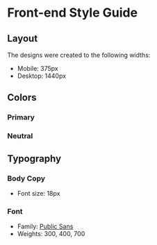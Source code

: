 # Front-end Style Guide

## Layout

The designs were created to the following widths:

- Mobile: 375px
- Desktop: 1440px

## Colors

### Primary


### Neutral



## Typography

### Body Copy

- Font size: 18px

### Font

- Family: [Public Sans](https://fonts.google.com/specimen/Public+Sans)
- Weights: 300, 400, 700